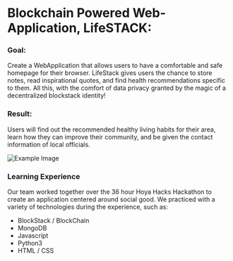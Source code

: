 # Blockchain Powered Web-Application, LifeSTACK:

### Goal: 
Create a WebApplication that allows users to have a comfortable and safe homepage for their browser. LifeStack gives users the chance to store notes, read inspirational quotes, and find health recommendations specific to them. All this, with the comfort of data privacy granted by the magic of a decentralized blockstack identity!

### Result:
Users will find out the recommended healthy living habits for their area, learn how they can improve their community, and be given the contact information of local officials. 

![Example Image](/Images/Example.png)

### Learning Experience

Our team worked together over the 36 hour Hoya Hacks Hackathon to create an application centered around social good. We practiced with a variety of technologies during the experience, such as:

- BlockStack / BlockChain
- MongoDB
- Javascript
- Python3
- HTML / CSS
